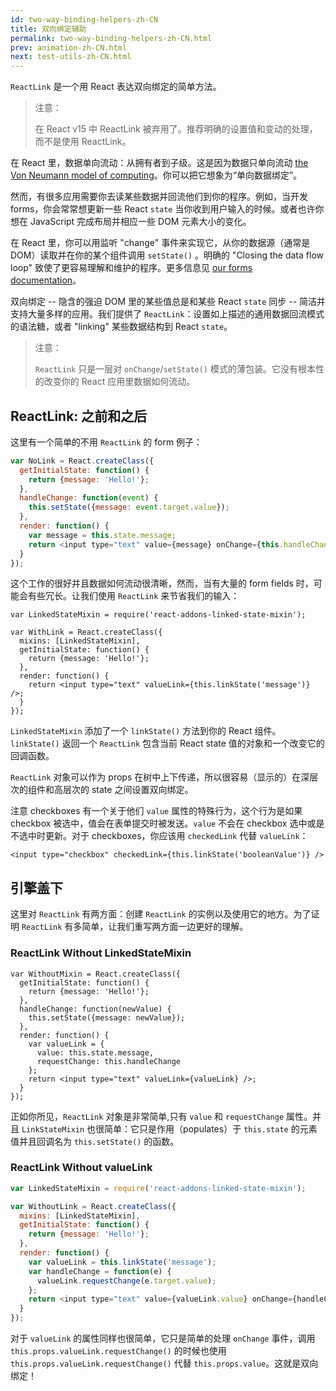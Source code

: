 ```yaml
---
id: two-way-binding-helpers-zh-CN
title: 双向绑定辅助
permalink: two-way-binding-helpers-zh-CN.html
prev: animation-zh-CN.html
next: test-utils-zh-CN.html
---
```


`ReactLink` 是一个用 React 表达双向绑定的简单方法。

> 注意：
>
> 在 React v15 中 ReactLink 被弃用了。推荐明确的设置值和变动的处理，而不是使用 ReactLink。

在 React 里，数据单向流动：从拥有者到子级。这是因为数据只单向流动 [the Von Neumann model of computing](https://en.wikipedia.org/wiki/Von_Neumann_architecture)。你可以把它想象为“单向数据绑定”。

然而，有很多应用需要你去读某些数据并回流他们到你的程序。例如，当开发 forms，你会常常想更新一些 React `state` 当你收到用户输入的时候。或者也许你想在 JavaScript 完成布局并相应一些 DOM 元素大小的变化。

在 React 里，你可以用监听 "change" 事件来实现它，从你的数据源（通常是 DOM）读取并在你的某个组件调用 `setState()` 。明确的 "Closing the data flow loop" 致使了更容易理解和维护的程序。更多信息见 [our forms documentation](/react/docs/forms.html)。

双向绑定 -- 隐含的强迫 DOM 里的某些值总是和某些 React `state` 同步 -- 简洁并支持大量多样的应用。我们提供了 `ReactLink`：设置如上描述的通用数据回流模式的语法糖，或者 "linking" 某些数据结构到 React `state`。

> 注意：
>
> `ReactLink` 只是一层对 `onChange`/`setState()` 模式的薄包装。它没有根本性的改变你的 React 应用里数据如何流动。

## ReactLink: 之前和之后

这里有一个简单的不用 `ReactLink` 的 form 例子：

```javascript
var NoLink = React.createClass({
  getInitialState: function() {
    return {message: 'Hello!'};
  },
  handleChange: function(event) {
    this.setState({message: event.target.value});
  },
  render: function() {
    var message = this.state.message;
    return <input type="text" value={message} onChange={this.handleChange} />;
  }
});
```

这个工作的很好并且数据如何流动很清晰，然而，当有大量的 form fields 时，可能会有些冗长。让我们使用 `ReactLink` 来节省我们的输入：

```javascript{4,9}
var LinkedStateMixin = require('react-addons-linked-state-mixin');

var WithLink = React.createClass({
  mixins: [LinkedStateMixin],
  getInitialState: function() {
    return {message: 'Hello!'};
  },
  render: function() {
    return <input type="text" valueLink={this.linkState('message')} />;
  }
});
```

`LinkedStateMixin` 添加了一个 `linkState()` 方法到你的 React 组件。`linkState()` 返回一个 `ReactLink` 包含当前 React state 值的对象和一个改变它的回调函数。

`ReactLink` 对象可以作为 props 在树中上下传递，所以很容易（显示的）在深层次的组件和高层次的 state 之间设置双向绑定。

注意 checkboxes 有一个关于他们 `value` 属性的特殊行为，这个行为是如果 checkbox 被选中，值会在表单提交时被发送。`value` 不会在 checkbox 选中或是不选中时更新。对于 checkboxes，你应该用 `checkedLink` 代替 `valueLink`：
```
<input type="checkbox" checkedLink={this.linkState('booleanValue')} />
```

## 引擎盖下

这里对 `ReactLink` 有两方面：创建 `ReactLink` 的实例以及使用它的地方。为了证明 `ReactLink` 有多简单，让我们重写两方面一边更好的理解。

### ReactLink Without LinkedStateMixin

```javascript{5-7,9-12}
var WithoutMixin = React.createClass({
  getInitialState: function() {
    return {message: 'Hello!'};
  },
  handleChange: function(newValue) {
    this.setState({message: newValue});
  },
  render: function() {
    var valueLink = {
      value: this.state.message,
      requestChange: this.handleChange
    };
    return <input type="text" valueLink={valueLink} />;
  }
});
```

正如你所见，`ReactLink` 对象是非常简单,只有 `value` 和 `requestChange` 属性。并且 `LinkStateMixin` 也很简单：它只是作用（populates）于 `this.state` 的元素值并且回调名为 `this.setState()` 的函数。

### ReactLink Without valueLink

```javascript
var LinkedStateMixin = require('react-addons-linked-state-mixin');

var WithoutLink = React.createClass({
  mixins: [LinkedStateMixin],
  getInitialState: function() {
    return {message: 'Hello!'};
  },
  render: function() {
    var valueLink = this.linkState('message');
    var handleChange = function(e) {
      valueLink.requestChange(e.target.value);
    };
    return <input type="text" value={valueLink.value} onChange={handleChange} />;
  }
});
```

对于 `valueLink` 的属性同样也很简单，它只是简单的处理 `onChange` 事件，调用 `this.props.valueLink.requestChange()` 的时候也使用 `this.props.valueLink.requestChange()` 代替 `this.props.value`。这就是双向绑定！
